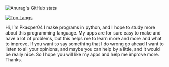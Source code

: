 ![Anurag's GitHub stats](https://github-readme-stats.vercel.app/api?username=Pkacper04&count_private=true&theme=radical)

[![Top Langs](https://github-readme-stats.vercel.app/api/top-langs/?username=Pkacper04&count_private=true&theme=radical)](https://github.com/anuraghazra/github-readme-stats)


Hi, I’m Pkacper04
I make programs in python, and I hope to study more about this programming language.
My apps are for sure easy to make and have a lot of problems, but this helps me to learn more and more and what to improve.
If you want to say something that I do wrong go ahead I want to listen to all your opinions, and maybe you can help by a little, and it would be really nice.
So I hope you will like my apps and help me improve more. Thanks.

<!---
Pkacper04/Pkacper04 is a ✨ special ✨ repository because its `README.md` (this file) appears on your GitHub profile.
You can click the Preview link to take a look at your changes.
--->
